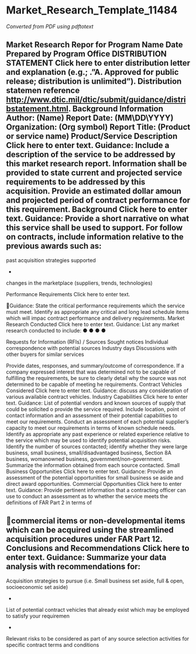 # Market_Research_Template_11484

_Converted from PDF using pdftotext_

Market Research Repor
for
Program Name
Date
Prepared by
Program Office
DISTRIBUTION STATEMENT Click here to enter distribution letter and explanation
(e.g.; .”A. Approved for public release; distribution is unlimited”). Distribution statemen
reference http://www.dtic.mil/dtic/submit/guidance/distribstatement.html.
Background Information
Author: (Name)
Report Date: (MM\DD\YYYY)
Organization: (Org symbol)
Report Title: (Product or service name)
Product/Service Description
Click here to enter text.
Guidance: Include a description of the service to be addressed by this market research
report. Information shall be provided to state current and projected service
requirements to be addressed by this acquisition. Provide an estimated dollar amoun
and projected period of contract performance for this requirement.
Background
Click here to enter text.
Guidance: Provide a short narrative on what this service shall be used to support. For
follow on contracts, include information relative to the previous awards such as:
-

past acquisition strategies supported

-

changes in the marketplace (suppliers, trends, technologies)

Performance Requirements
Click here to enter text.

Guidance: State the critical performance requirements which the service must meet.
Identify as appropriate any critical and long lead schedule items which will impac
contract performance and delivery requirements.
Market Research Conducted
Click here to enter text.
Guidance: List any market research conducted to include:
●
●
●
●

Requests for Information (RFIs) / Sources Sought notices
Individual correspondence with potential sources
Industry days
Discussions with other buyers for similar services

Provide dates, responses, and summary/outcome of correspondence. If a company
expressed interest that was determined not to be capable of fulfilling the requirements,
be sure to clearly detail why the source was not determined to be capable of meeting
he requirements.
Contract Vehicles Considered
Click here to enter text.
Guidance: discuss any consideration of various available contract vehicles.
Industry Capabilities
Click here to enter text.
Guidance: List of potential vendors and known sources of supply that could be solicited
o provide the service required. Include location, point of contact information and an
assessment of their potential capabilities to meet our requirements. Conduct an
assessment of each potential supplier’s capacity to meet our requirements in terms of
known schedule needs. Identify as appropriate any past experience or related
experience relative to the service which may be used to identify potential acquisition
risks. Identify the number of sources contacted; identify whether they were large
business, small business, small/disadvantaged business, Section 8A business, womanowned business, government/non-government. Summarize the information obtained
from each source contacted.
Small Business Opportunities
Click here to enter text.
Guidance: Provide an assessment of the potential opportunities for small business se
aside and direct award opportunities.
Commercial Opportunities
Click here to enter text.
Guidance: Provide pertinent information that a contracting officer can use to conduct an
assessment as to whether the service meets the definitions of FAR Part 2 in terms of

commercial items or non-developmental items which can be acquired using the
streamlined acquisition procedures under FAR Part 12.
Conclusions and Recommendations
Click here to enter text.
Guidance: Summarize your data analysis with recommendations for:
-

Acquisition strategies to pursue (i.e. Small business set aside, full & open,
socioeconomic set aside)

-

List of potential contract vehicles that already exist which may be employed to
satisfy your requiremen

-

Relevant risks to be considered as part of any source selection activities for
specific contract terms and conditions

